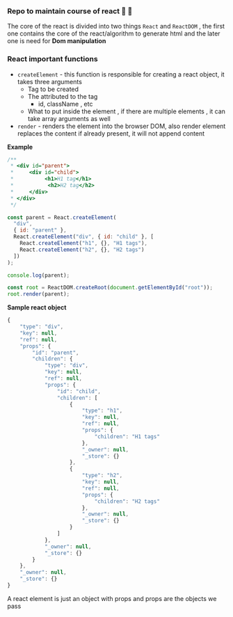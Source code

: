 ### Repo to maintain course of react :tada: :rocket:

The core of the react is divided into two things `React` and `ReactDOM` , the first one contains the core of the react/algorithm to generate html and the later one is need for **Dom manipulation**

### React important functions

- `createElement` - this function is responsible for creating a react object, it takes three arguments
  - Tag to be created
  - The attributed to the tag
    - id, className , etc
  - What to put inside the element , if there are multiple elements , it can take array arguments as well
- `render` - renders the element into the browser DOM, also render element replaces the content if already present, it will not append content

**Example**

```js
/**
 * <div id="parent">
 *     <div id="child">
 *          <h1>H1 tag</h1>
 *           <h2>H2 tag</h2>
 *     </div>
 * </div>
 */

const parent = React.createElement(
  "div",
  { id: "parent" },
  React.createElement("div", { id: "child" }, [
    React.createElement("h1", {}, "H1 tags"),
    React.createElement("h2", {}, "H2 tags")
  ])
);

console.log(parent);

const root = ReactDOM.createRoot(document.getElementById("root"));
root.render(parent);
```

**Sample react object**

```js
{
    "type": "div",
    "key": null,
    "ref": null,
    "props": {
        "id": "parent",
        "children": {
            "type": "div",
            "key": null,
            "ref": null,
            "props": {
                "id": "child",
                "children": [
                    {
                        "type": "h1",
                        "key": null,
                        "ref": null,
                        "props": {
                            "children": "H1 tags"
                        },
                        "_owner": null,
                        "_store": {}
                    },
                    {
                        "type": "h2",
                        "key": null,
                        "ref": null,
                        "props": {
                            "children": "H2 tags"
                        },
                        "_owner": null,
                        "_store": {}
                    }
                ]
            },
            "_owner": null,
            "_store": {}
        }
    },
    "_owner": null,
    "_store": {}
}
```

A react element is just an object with props and props are the objects we pass
